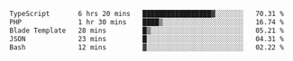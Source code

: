 <!--START_SECTION:waka-->

```txt
TypeScript       6 hrs 20 mins   █████████████████▓░░░░░░░   70.31 %
PHP              1 hr 30 mins    ████▒░░░░░░░░░░░░░░░░░░░░   16.74 %
Blade Template   28 mins         █▒░░░░░░░░░░░░░░░░░░░░░░░   05.21 %
JSON             23 mins         █░░░░░░░░░░░░░░░░░░░░░░░░   04.31 %
Bash             12 mins         ▓░░░░░░░░░░░░░░░░░░░░░░░░   02.22 %
```

<!--END_SECTION:waka-->
